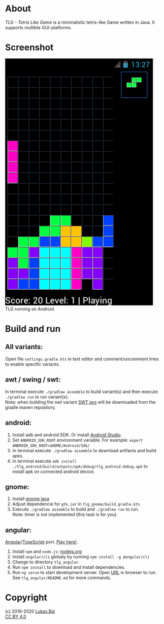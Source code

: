 # About
*TLG - Tetris Like Game* is a minimalistic tetris-like Game written in Java. It supports multible GUI-platforms.
    
# Screenshot
![TLG running on Android](screenshot.png)  
TLG running on Android.

# Build and run
## All variants:
Open file `settings.gradle.kts` in text editor and comment/uncomment lines to enable specific variants.

## awt / swing / swt:
In terminal execute `./gradlew assemble` to build variant(s) and then execute `./gradlew run` to run variant(s).  
Note: when building the swt variant [SWT jars](https://plugins.gradle.org/plugin/com.diffplug.gradle.swt.nativedeps) will be downloaded from the gradle maven repository.

## android:
1. Install adb and android SDK. Or install [Android Studio](https://developer.android.com/studio/).
2. Set `ANDROID_SDK_ROOT` environment variable. For example: `export ANDROID_SDK_ROOT=$HOME/Android/Sdk/`
3. In terminal execute `./gradlew assemble` to download artifacts and build apks.
4. In terminal execute `adb install ./tlg_android/build/outputs/apk/debug/tlg_android-debug.apk` to install apk on connected android device.

## gnome:
1. Install [gnome java](http://java-gnome.sourceforge.net/)
2. Adjust dependencie for `gtk.jar` in `tlg_gnome/build.gradle.kts`
3. Execute `./gradlew assemble` to build and `./gradlew run` to run.  
Note: timer is not implemented (this task is for you).

## angular:
[Angular](https://angular.io/)/[TypeScript](https://www.typescriptlang.org/) port. [Play here!](https://bailu.ch/tlg/). 
1. Install `npm` and `node.js`: [nodejs.org](https://nodejs.org)
2. Install `angular/cli` globaly by running `npm install -g @angular/cli`
3. Change to directory `tlg_angular`.
4. Run `npm install` to download and install dependencies.
5. Run `ng serve` to start development server. Open [URL](http://localhost:4200/) in browser to run.  
See `tlg_angular/README.md` for more commands.

# Copyright
(c) 2016-2020 [Lukas Bai](mailto:bailu@bailu.ch)  
[CC BY 4.0](http://creativecommons.org/licenses/by/4.0/)

